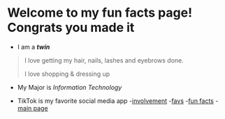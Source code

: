 # Welcome to my fun facts page! Congrats you made it
- I am a ***twin***
> I love getting my hair, nails, lashes and eyebrows done.
>
> I love shopping & dressing up

- My Major is *Information Technology*

- TikTok is my favorite social media app
-[involvement](involvement.md)
-[favs](favs.md)
-[fun facts](funfacts.md)
-[main page](readme.md)
